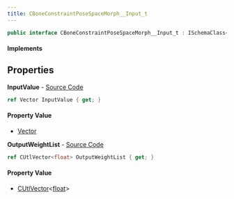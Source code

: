 ```yaml
---
title: CBoneConstraintPoseSpaceMorph__Input_t
---
```


```csharp
public interface CBoneConstraintPoseSpaceMorph__Input_t : ISchemaClass<CBoneConstraintPoseSpaceMorph__Input_t>, ISchemaField, ISchemaClass, INativeHandle
```

#### Implements

## Properties

**InputValue** - [Source Code](https://github.com/swiftly-solution/swiftlys2/blob/main/managed/src/SwiftlyS2.Generated/Schemas/Interfaces/CBoneConstraintPoseSpaceMorph__Input_t.cs#L16)

```csharp
ref Vector InputValue { get; }
```

#### Property Value

- [Vector](/docs/api/shared/natives/vector)

**OutputWeightList** - [Source Code](https://github.com/swiftly-solution/swiftlys2/blob/main/managed/src/SwiftlyS2.Generated/Schemas/Interfaces/CBoneConstraintPoseSpaceMorph__Input_t.cs#L18)

```csharp
ref CUtlVector<float> OutputWeightList { get; }
```

#### Property Value

- [CUtlVector](/docs/api/shared/natives/cutlvector-1)<[float](https://learn.microsoft.com/dotnet/api/system.single)>

